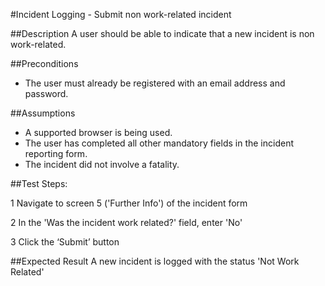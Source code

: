 #Incident Logging - Submit non work-related incident

##Description
A user should be able to indicate that a new incident is non work-related.

##Preconditions
+ The user must already be registered with an email address and password.

##Assumptions
+ A supported browser is being used.
+ The user has completed all other mandatory fields in the incident reporting form.
+ The incident did not involve a fatality.

##Test Steps:

1 Navigate to screen 5 ('Further Info') of the incident form

2 In the 'Was the incident work related?' field, enter 'No'

3 Click the ‘Submit’ button

##Expected Result
A new incident is logged with the status 'Not Work Related'
